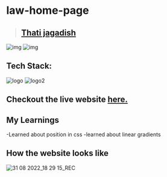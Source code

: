 # law-home-page
> ## [Thati jagadish](https://vercel.com/jagadishthati/protfolio/FjwQK34X5QWvNMRANtgv5rXq6wNZ)

![img](https://img.shields.io/badge/Deployed-yes-green) ![img](https://img.shields.io/badge/Time--taken-5%20hrs-green)

 ## Tech Stack:
 ![logo](https://camo.githubusercontent.com/5bcb7cda967deb354d2abb58d21c13144d67ddbb706201f1541de2ffd4e2f46b/68747470733a2f2f696d672e736869656c64732e696f2f62616467652f68746d6c2d3336373041303f7374796c653d666f722d7468652d6261646765266c6f676f3d68746d6c35266c6f676f436f6c6f723d7768697465)
 ![logo2](https://camo.githubusercontent.com/e7cb3fc3ebe0810ae2e44dd335f0b12714a39fc6de9d883d213b5cfbfa9a2b02/68747470733a2f2f696d672e736869656c64732e696f2f62616467652f4353532d2532333465613934622e7376673f7374796c653d666f722d7468652d6261646765266c6f676f3d63737333266c6f676f436f6c6f723d7768697465)
 
 ## Checkout the live website [here.](https://law-home-page-pi.vercel.app/)
 
 ## My Learnings
 -Learned about position in css
 -learned about linear gradients 
 
 ## How the website looks like 
![31 08 2022_18 29 15_REC](https://user-images.githubusercontent.com/103732075/187684144-417e57f2-2ea7-496c-8f8c-cefc8e568d20.png)

